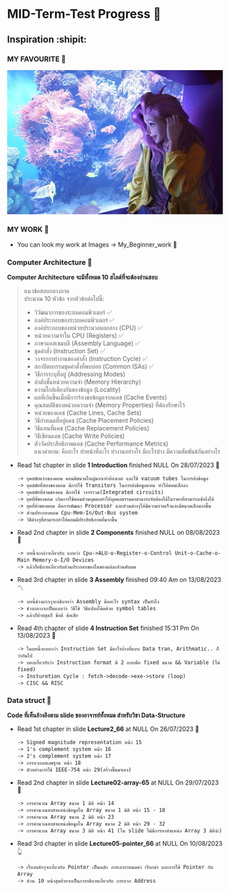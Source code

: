 # MID-Term-Test Progress :sunrise_over_mountains:
## Inspiration :shipit:
### MY FAVOURITE :musical_score:
![This is picture.](/Images/Inspiration_n_love/Seraphine_Aquriam.jpg "This is my wife!!!")
### MY WORK :movie_camera:
* You can look my work at Images -> My_Beginner_work :beginner:
### Computer Architecture :house_with_garden:
**Computer Architecture จะมีทั้งหมด 10 สไลด์ที่จะต้องอ่านสอบ**
> แนวข้อสอบกลางภาค
> <br>ประมาณ 10 หัวข้อ จากหัวข้อต่อไปนี้:
>- วิวัฒนาการของระบบคอมพิวเตอร์ :white_check_mark:
>- องค์ประกอบของระบบคอมพิวเตอร์ :white_check_mark:
>- องค์ประกอบของหน่วยประมวลผลกลาง (CPU) :white_check_mark:
>- หน่วยความจำใน CPU (Registers) :white_check_mark:
>- ภาษาแอสเซมบลี (Assembly Language) :white_check_mark:
>- ชุดคำสั่ง (Instruction Set) :white_check_mark:
>- วงจรการทำงานของคำสั่ง (Instruction Cycle) :white_check_mark:
>- สถาปัตยกรรมชุดคำสั่งที่พบบ่อย (Common ISAs) :white_check_mark:
>- วิธีการระบุที่อยู่ (Addressing Modes)
>- ลำดับชั้นหน่วยความจำ (Memory Hierarchy)
>- ความใกล้เคียงกันของข้อมูล (Locality)
>- ผลที่เกิดขึ้นเมื่อมีการร้องขอข้อมูลจากแคช (Cache Events)
>- คุณสมบัติของหน่วยความจำ (Memory Properties) ที่ต้องรักษาไว้
>- หน่วยของแคช (Cache Lines, Cache Sets)
>- วิธีกำหนดที่อยู่แคช (Cache Placement Policies)
>- วิธีแทนที่แคช (Cache Replacement Policies)
>- วิธีเขียนแคช (Cache Write Policies)
>- ตัววัดประสิทธิภาพแคช (Cache Performance Metrics)
><br>แนวคำถาม: คืออะไร ทำหน้าที่อะไร ทำงานอย่างไร มีอะไรบ้าง มีความสัมพันธ์กันอย่างไร
* Read 1st chapter in slide **1 Introduction** finished NULL On 28/07/2023 :triangular_flag_on_post:
    ```
    -> ยุคสมัยแรกของคอม คอมมีขนาดใหญ่มากเท่าห้องเลย และใช้ vacuum tubes ในการส่งข้อมูล
    -> ยุคสมัยที่สองของคอม มีการใช้ Transitors ในการส่งข้อมูลแทน ทำให้คอมเล็กลง
    -> ยุคสมัยที่สามของคม มีการใช้ วงจรรวม(Integrated circuits)
    -> ยุคที่สี่ของคอม เกิดการใช้คอมส่วนบุคคลทำให้บุคคลธรรมดาสามารถจับต้องได้ในราคาที่สามารถเข้าถึงได้
    -> ยุคที่ห้าของคอม คือการพัฒนา Processor และส่วนต่างๆให้มีความรวดเร็วและมีขนาดเล็กมากขึ้น
    -> ส่วนประกอบคอม Cpu-Mem-In/Out-Bus system
    -> วิธีต่างๆที่สามารถทำให้คอมมีประสิทธิภาพที่มากขึ้น
    ```
* Read 2nd chapter in slide **2 Components** finished NULL on 08/08/2023 :rainbow:
    ```
    -> บทนี้จะกล่าวเกี่ยวกับ แบบว่า Cpu->ALU-o-Register-o-Control Unit-o-Cache-o-Main Memory-o-I/O Devices
    -> แล้วก็อธิบายเกี่ยวกับส่วนประกอบของในของแต่ละส่วนคับผม
    ```
* Read 3rd chapter in slide **3 Assembly** finished 09:40 Am on 13/08/2023 :part_alternation_mark:
    ```
    -> บทนี้ช่วงแรกๆจะอธิบายว่า Assembly คืออะไร syntax เป็นยังไง
    -> ช่วงกลางจะเป็นแบบว่า วิธีใช้ วิธีแปลงโค๊ดด้วย symbol tables 
    -> แล้วก็ท้ายสุดก็ ข้อดี ข้อเสีย
    ```
* Read 4th chapter of slide **4 Instruction Set** finished 15:31 Pm On 13/08/2023 :diamond_shape_with_a_dot_inside:
    ```
    -> ในบทนี้จะบอกว่า Instruction Set มีอะไรบ้างที่แบบ Data tran, Arithmatic.. ก็ว่ากันไป
    -> บอกเกี่ยวกับว่า Instruction format มี 2 แบบคือ fixed ขนาด && Variable (ไม่ fixed)
    -> Insturetion Cycle : fetch->decode->exe->store (loop)
    -> CISC && RISC 
    ```
### Data struct :city_sunrise:
**Code ที่เห็นอ้างอิงตาม slide ของอาจารย์ทั้งหมด สำหรับวิชา Data-Structure**
* Read 1st chapter in slide **Lecture2_66** at NULL On 26/07/2023 :partying_face:
    ```
    -> Signed magnitude representation หน้า 15
    -> 1's complement system หน้า 16
    -> 2's complement system หน้า 17
    -> การบวกลบเลขฐาน หน้า 18
    -> ตัวอย่างการใช้ IEEE-754 หน้า 29(สร้างขึ้นมาเอง)
    ```
* Read 2nd chapter in slide **Lecture02-array-65** at NULL On 29/07/2023 :moyai:
    ```
    -> การคำนวณ Array ขนาด 1 มิติ หน้า 14 
    -> การคำนวณหาตำแหน่งข้อมูลใน Array ขนาด 1 มิติ หน้า 15 - 18
    -> การคำนวณ Array ขนาด 2 มิติ หน้า 23 
    -> การคำนวณหาตำแหน่งข้อมูลใน Array ขนาด 2 มิติ หน้า 29 - 32
    -> การคำนวณ Array ขนาด 3 มิติ หน้า 41 (ใน slide ไม่มีการหาตำแหน่ง Array 3 มิติง่ะ) 
    ```
* Read 3rd chapter in slide **Lecture05-pointer_66** at NULL On 10/08/2023 :point_up_2:
    ```
    -> เรื่องหลักๆจะเกี่ยวกับ Pointer เป็นหลัก การเอากำหนดค่า เรียกค่า และการใช้ Pointer กับ Array 
    -> ส่วน 10 หน้าสุดท้ายจะเป็นการอธิบายเกี่ยวกับ การบวก Address 
    ```
